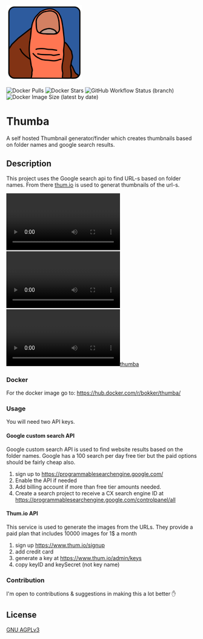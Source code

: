 <img src="https://github.com/BoKKeR/thumba/raw/master/thumba.png" alt="thumba" width="200"/>

![Docker Pulls](https://img.shields.io/docker/pulls/bokker/thumba) ![Docker Stars](https://img.shields.io/docker/stars/bokker/thumba) ![GitHub Workflow Status (branch)](https://img.shields.io/github/workflow/status/BoKKeR/thumba/master/master) ![Docker Image Size (latest by date)](https://img.shields.io/docker/image-size/bokker/thumba) 

# Thumba
A self hosted Thumbnail generator/finder which creates thumbnails based on folder names and google search results.

## Description

This project uses the Google search api to find URL-s based on folder names. From there [thum.io](https://www.thum.io) is used to generat thumbnails of the url-s.

<video src="https://github.com/BoKKeR/thumba/raw/master/thumba_vid.mp4" style="max-width: 730px;" controls="controls"></video>
![thumba](https://github.com/BoKKeR/thumba/raw/master/thumba_vid.mp4)
[![thumba](https://github.com/BoKKeR/thumba/raw/master/thumba_vid.mp4)](test)
### Docker

For the docker image go to: https://hub.docker.com/r/bokker/thumba/

### Usage

You will need two API keys. 

#### Google custom search API

Google custom search API is used to find website results based on the folder names. Google has a 100 search per day free tier but the paid options should be fairly cheap also.

1. sign up to https://programmablesearchengine.google.com/
2. Enable the API if needed
3. Add billing account if more than free tier amounts needed.
4. Create a search project to receive a CX search engine ID at https://programmablesearchengine.google.com/controlpanel/all  

#### Thum.io API

This service is used to generate the images from the URLs. They provide a paid plan that includes 10000 images for 1$ a month

1. sign up https://www.thum.io/signup
2. add credit card
3. generate a key at https://www.thum.io/admin/keys
4. copy keyID and keySecret (not key name)

### Contribution

I'm open to contributions & suggestions in making this a lot better :hand:

## License

[GNU AGPLv3](https://choosealicense.com/licenses/agpl-3.0/)
